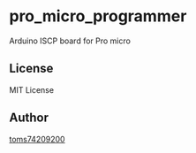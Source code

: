 # pro_micro_programmer
Arduino ISCP board for Pro micro

## License

MIT License

## Author

[toms74209200](<https://github.com/toms74209200>)
